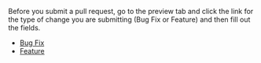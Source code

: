 Before you submit a pull request, go to the preview tab and click the link for the type of change you are submitting (Bug Fix or Feature) and then fill out the fields.

- [Bug Fix](?template=bug-fix.md)
- [Feature](?template=feature.md)
